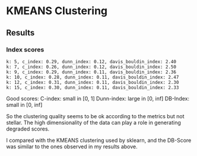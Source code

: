 # KMEANS Clustering

## Results

### Index scores

```
k: 5, c_index: 0.29, dunn_index: 0.12, davis_bouldin_index: 2.40
k: 7, c_index: 0.26, dunn_index: 0.12, davis_bouldin_index: 2.50
k: 9, c_index: 0.29, dunn_index: 0.11, davis_bouldin_index: 2.36
k: 10, c_index: 0.28, dunn_index: 0.11, davis_bouldin_index: 2.47
k: 12, c_index: 0.31, dunn_index: 0.11, davis_bouldin_index: 2.30
k: 15, c_index: 0.30, dunn_index: 0.11, davis_bouldin_index: 2.33
```

Good scores:
    C-index: small in [0, 1]
    Dunn-index: large in [0, inf]
    DB-Index: small in [0, inf] 

So the clustering quality seems to be ok according to the metrics but not stellar. 
The high dimensionality of the data can play a role in generating degraded scores. 

I compared with the KMEANS clustering used by sklearn, and the DB-Score was similar to
the ones observed in my results above. 
